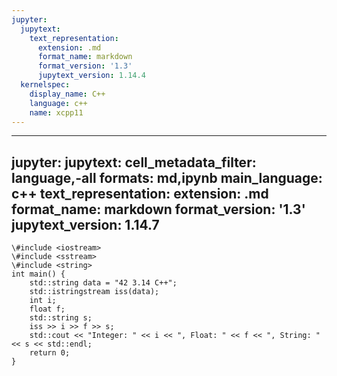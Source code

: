 ```yaml
---
jupyter:
  jupytext:
    text_representation:
      extension: .md
      format_name: markdown
      format_version: '1.3'
      jupytext_version: 1.14.4
  kernelspec:
    display_name: C++
    language: c++
    name: xcpp11
---
```


---
jupyter:
  jupytext:
    cell_metadata_filter: language,-all
    formats: md,ipynb
    main_language: c++
    text_representation:
      extension: .md
      format_name: markdown
      format_version: '1.3'
      jupytext_version: 1.14.7
---


```
\#include <iostream>
\#include <sstream>
\#include <string>
int main() {
    std::string data = "42 3.14 C++";
    std::istringstream iss(data);
    int i;
    float f;
    std::string s;
    iss >> i >> f >> s;
    std::cout << "Integer: " << i << ", Float: " << f << ", String: " << s << std::endl;
    return 0;
}
```
